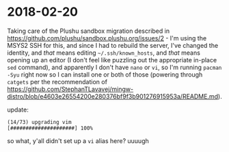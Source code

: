 # 2018-02-20

Taking care of the Plushu sandbox migration described in https://github.com/plushu/sandbox.plushu.org/issues/2 - I'm using the MSYS2 SSH for this, and since I had to rebuild the server, I've changed the identity, and *that* means editing `~/.ssh/known_hosts`, and *that* means opening up an editor (I don't feel like puzzling out the appropriate in-place `sed` command), and apparently I don't have `nano` or `vi`, so I'm running `pacman -Syu` right now so I can install one or both of those (powering through `catgets` per the recommendation of https://github.com/StephanTLavavej/mingw-distro/blob/e4603e26554200e280376bf9f3b901276915953a/README.md).

update:

```
(14/73) upgrading vim                              [#####################] 100%
```

so what, y'all didn't set up a `vi` alias here? uuuugh
